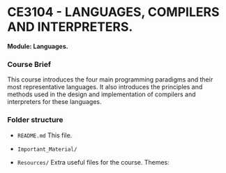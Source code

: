 # CE3104 - LANGUAGES, COMPILERS AND INTERPRETERS.

**Module: Languages.**

### Course Brief

This course introduces the four main programming paradigms and their most representative languages. It also introduces the principles and methods used in the design and implementation of compilers and interpreters for these languages.

### Folder structure

- `README.md`
    This file.
    
- `Important_Material/`
    
- `Resources/`
    Extra useful files for the course.
    Themes:
    
